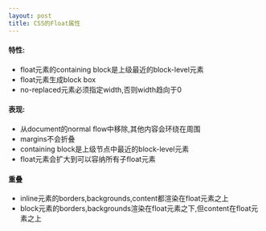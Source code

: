 ```yaml
---
layout: post
title: CSS的Float属性
---
```


#### 特性:
* float元素的containing block是上级最近的block-level元素
* float元素生成block box
* no-replaced元素必须指定width,否则width趋向于0

#### 表现:
* 从document的normal flow中移除,其他内容会环绕在周围
* margins不会折叠
* containing block是上级节点中最近的block-level元素
* float元素会扩大到可以容纳所有子float元素


#### 重叠
* inline元素的borders,backgrounds,content都渲染在float元素之上
* block元素的borders,backgrounds渲染在float元素之下,但content在float元素之上





